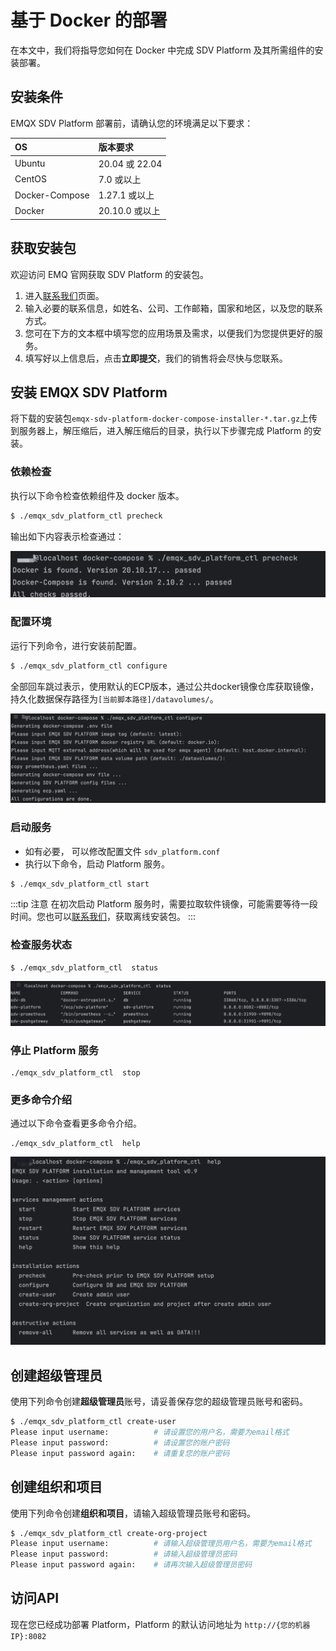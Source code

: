 # 基于 Docker 的部署

在本文中，我们将指导您如何在  Docker 中完成 SDV Platform 及其所需组件的安装部署。

## 安装条件

EMQX SDV Platform 部署前，请确认您的环境满足以下要求：

| OS             | 版本要求       |
| :------------- | :------------- |
| Ubuntu         | 20.04 或 22.04 |
| CentOS         | 7.0 或以上     |
| Docker-Compose | 1.27.1 或以上  |
| Docker         | 20.10.0 或以上 |

## 获取安装包

欢迎访问 EMQ 官网获取 SDV Platform 的安装包。

1. 进入[联系我们](https://www.emqx.com/zh/contact?product=emqx-ecp)页面。
2. 输入必要的联系信息，如姓名、公司、工作邮箱，国家和地区，以及您的联系方式。
3. 您可在下方的文本框中填写您的应用场景及需求，以便我们为您提供更好的服务。
4. 填写好以上信息后，点击**立即提交**，我们的销售将会尽快与您联系。

## 安装 EMQX SDV Platform

将下载的安装包`emqx-sdv-platform-docker-compose-installer-*.tar.gz`上传到服务器上，解压缩后，进入解压缩后的目录，执行以下步骤完成 Platform 的安装。

### 依赖检查

执行以下命令检查依赖组件及 docker 版本。

```bash
$ ./emqx_sdv_platform_ctl precheck
```

输出如下内容表示检查通过：

![image-20240520165342882](_assets/precheck.png)

### 配置环境

运行下列命令，进行安装前配置。

```bash
$ ./emqx_sdv_platform_ctl configure
```

全部回车跳过表示，使用默认的ECP版本，通过公共docker镜像仓库获取镜像，持久化数据保存路径为`[当前脚本路径]/datavolumes/`。

![image-20240520165618758](_assets/configure.png)

### 启动服务

- 如有必要， 可以修改配置文件 `sdv_platform.conf`
- 执行以下命令，启动 Platform 服务。

```bash
$ ./emqx_sdv_platform_ctl start
```

:::tip 注意 
在初次启动 Platform 服务时，需要拉取软件镜像，可能需要等待一段时间。您也可以[联系我们](https://www.emqx.com/zh/contact?product=emqx-ecp)，获取离线安装包。 
:::

### 检查服务状态

```
$ ./emqx_sdv_platform_ctl  status
```

![image-20240520165916678](_assets/status.png)

### 停止 Platform 服务

```
./emqx_sdv_platform_ctl  stop
```

### 更多命令介绍

通过以下命令查看更多命令介绍。

```
./emqx_sdv_platform_ctl  help
```

![image-20240520170018787](_assets/help.png)

## 创建超级管理员

使用下列命令创建**超级管理员**账号，请妥善保存您的超级管理员账号和密码。

```bash
$ ./emqx_sdv_platform_ctl create-user
Please input username:          # 请设置您的用户名，需要为email格式
Please input password:          # 请设置您的账户密码
Please input password again:    # 请重复您的账户密码
```

## 创建组织和项目

使用下列命令创建**组织和项目**，请输入超级管理员账号和密码。

```bash
$ ./emqx_sdv_platform_ctl create-org-project
Please input username:          # 请输入超级管理员用户名，需要为email格式
Please input password:          # 请输入超级管理员密码
Please input password again:    # 请再次输入超级管理员密码
```

## 访问API

现在您已经成功部署 Platform，Platform 的默认访问地址为 `http://{您的机器IP}:8082`